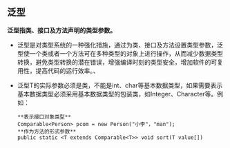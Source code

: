## 泛型

**泛型指类、接口及方法声明的类型参数。**

- 泛型是对类型系统的一种强化措施，通过为类、接口及方法设置类型参数，泛型使一个类或者一个方法可在多种类型的对象上进行操作，从而减少数据类型转换，避免类型转换的潜在错误，增强编译时刻的类型安全，增加软件的可复用性，提高代码的运行效率。、

- 泛型T的实际参数必须是类，不能是int、char等基本数据类型，如果需要表示基本数据类型必须采用基本数据类型的包装类，如Integer、Character等。例如：
  
  ```
  **表示接口对象类型**
  Comparable<Person> pcom = new Person("小李"，"man");
  **作为方法的形式参数**
  public static <T extends Comparable<T>> void sort(T value[])
  ```


